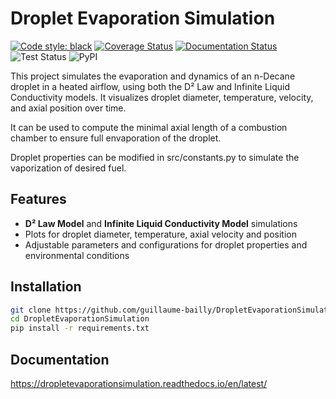 # Droplet Evaporation Simulation

[![Code style: black](https://img.shields.io/badge/code%20style-black-000000.svg)](https://github.com/psf/black)
[![Coverage Status](https://coveralls.io/repos/github/guillaume-bailly/DropletEvaporationSimulation/badge.svg?branch=main)](https://coveralls.io/github/guillaume-bailly/DropletEvaporationSimulation?branch=main)
[![Documentation Status](https://readthedocs.org/projects/dropletevaporationsimulation/badge/?version=latest)](https://dropletevaporationsimulation.readthedocs.io/en/latest/)
![Test Status](https://github.com/guillaume-bailly/DropletEvaporationSimulation/actions/workflows/tests.yml/badge.svg)
![PyPI](https://img.shields.io/pypi/v/dropletevaporationsimulation)



This project simulates the evaporation and dynamics of an n-Decane droplet in a heated airflow, using both the D² Law and Infinite Liquid Conductivity models. It visualizes droplet diameter, temperature, velocity, and axial position over time. 

It can be used to compute the minimal axial length of a combustion chamber to ensure full envaporation of the droplet.

Droplet properties can be modified in src/constants.py to simulate the vaporization of desired fuel.

## Features

- **D² Law Model** and **Infinite Liquid Conductivity Model** simulations
- Plots for droplet diameter, temperature, axial velocity and position
- Adjustable parameters and configurations for droplet properties and environmental conditions

## Installation

```bash
git clone https://github.com/guillaume-bailly/DropletEvaporationSimulation.git
cd DropletEvaporationSimulation
pip install -r requirements.txt
```

## Documentation

https://dropletevaporationsimulation.readthedocs.io/en/latest/

